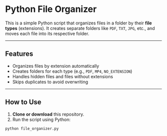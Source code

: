 # Python File Organizer

This is a simple Python script that organizes files in a folder by their **file types** (extensions). It creates separate folders like `PDF`, `TXT`, `JPG`, etc., and moves each file into its respective folder.

---

## Features

- Organizes files by extension automatically
- Creates folders for each type (e.g., `PDF`, `MP4`, `NO_EXTENSION`)
- Handles hidden files and files without extensions
- Skips duplicates to avoid overwriting

---

## How to Use

1. **Clone or download** this repository.
2. Run the script using Python:

```bash
python file_organizer.py
